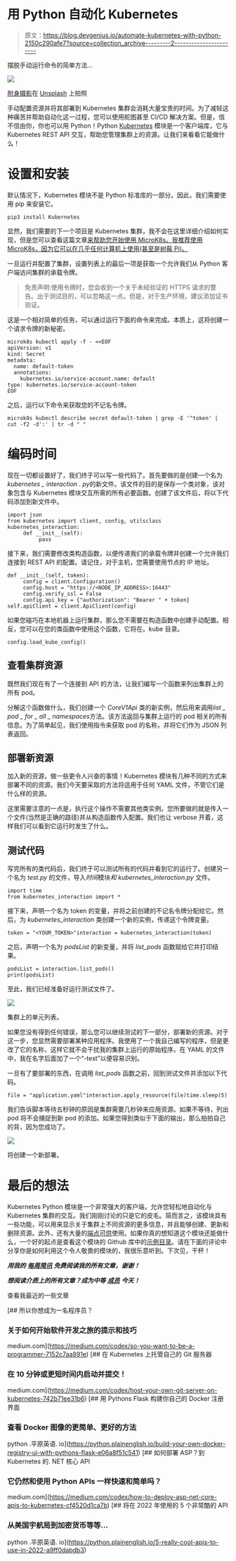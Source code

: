 # 用 Python 自动化 Kubernetes

> 原文：<https://blog.devgenius.io/automate-kubernetes-with-python-2150c290afe7?source=collection_archive---------2----------------------->

摆脱手动运行命令的简单方法…

![](img/df4a6bfed74aa18aff424636aff54fe4.png)

[附身摄影](https://unsplash.com/@possessedphotography?utm_source=medium&utm_medium=referral)在 [Unsplash](https://unsplash.com?utm_source=medium&utm_medium=referral) 上拍照

手动配置资源并将其部署到 Kubernetes 集群会消耗大量宝贵的时间。为了减轻这种痛苦并帮助自动化这一过程，您可以使用舵图甚至 CI/CD 解决方案。但是，信不信由你，你也可以用 Python！Python [Kubernetes](https://github.com/kubernetes-client/python) 模块是一个客户端库，它与 Kubernetes REST API 交互，帮助您管理集群上的资源。让我们来看看它能做什么！

# 设置和安装

默认情况下，Kubernetes 模块不是 Python 标准库的一部分。因此，我们需要使用 pip 来安装它。

```
pip3 install Kubernetes
```

显然，我们需要的下一个项目是 Kubernetes 集群，我不会在这里详细介绍如何实现，但是您可以查看这篇文章[来帮助您开始使用 MicroK8s。我推荐使用 MicroK8s，因为它可以在几乎任何计算机上使用(甚至是树莓 Pi)。](https://medium.com/codex/quitting-kubernetes-kubeadm-and-switching-to-microk8s-b487e2abd482)

一旦运行并配置了集群，设置列表上的最后一项是获取一个允许我们从 Python 客户端访问集群的承载令牌。

> 免责声明:使用令牌时，您会收到一个关于未经验证的 HTTPS 请求的警告。出于测试目的，可以忽略这一点。但是，对于生产环境，建议添加证书验证。

这是一个相对简单的任务，可以通过运行下面的命令来完成。本质上，这将创建一个请求令牌的新秘密。

```
microk8s kubectl apply -f - <<EOF
apiVersion: v1
kind: Secret
metadata:
  name: default-token
  annotations:
    kubernetes.io/service-account.name: default
type: kubernetes.io/service-account-token
EOF
```

之后，运行以下命令来获取您的不记名令牌。

```
microk8s kubectl describe secret default-token | grep -E '^token' | cut -f2 -d':' | tr -d " "
```

# 编码时间

现在一切都设置好了，我们终于可以写一些代码了。首先要做的是创建一个名为*kubernetes _ interaction . py*的新文件。该文件的目的是保存一个类对象，该对象包含与 Kubernetes 模块交互所需的所有必要函数。创建了该文件后，将以下代码添加到新文件中。

```
import json
from kubernetes import client, config, utilsclass kubernetes_interaction:
     def __init__(self):
          pass
```

接下来，我们需要修改类构造函数，以便传递我们的承载令牌并创建一个允许我们连接到 REST API 的配置。请记住，对于主机，您需要使用节点的 IP 地址。

```
def __init__(self, token):
     config = client.Configuration()
     config.host = "https://<NODE_IP_ADDRESS>:16443"
     config.verify_ssl = False
     config.api_key = {"authorization": "Bearer " + token} self.apiClient = client.ApiClient(config)
```

如果您碰巧在本地机器上运行集群，那么您不需要在构造函数中创建手动配置。相反，您可以在您的类函数中使用这个函数，它将在。kube 目录。

```
config.load_kube_config()
```

## 查看集群资源

既然我们现在有了一个连接到 API 的方法，让我们编写一个函数来列出集群上的所有 pod。

分解这个函数做什么，我们创建一个 *CoreV1Api* 类的新实例，然后用来调用*list _ pod _ for _ all _ namespaces*方法。该方法返回与集群上运行的 pod 相关的所有信息。为了简单起见，我们使用指令来获取 pod 的名称，并将它们作为 JSON 列表返回。

## 部署新资源

加入新的资源，做一些更令人兴奋的事情！Kubernetes 模块有几种不同的方式来部署不同的资源。我们今天要采取的方法将适用于任何 YAML 文件，不管它们是什么样的资源。

这里需要注意的一点是，执行这个操作不需要其他类实例。您所要做的就是传入一个文件(当然是正确的路径)并从构造函数传入配置。我们也让 verbose 开着，这样我们可以看到它运行时发生了什么。

## 测试代码

写完所有的类代码后，我们终于可以测试所有的代码并看到它的运行了。创建另一个名为 *test.py* 的文件，导入*时间*模块*和 kubernetes_interaction.py* 文件。

```
import time
from kubernetes_interaction import *
```

接下来，声明一个名为 token 的变量，并将之前创建的不记名令牌分配给它。然后，为 *kubernetes_interaction* 类创建一个新的实例，传递这个令牌变量。

```
token = "<YOUR_TOKEN>"interaction = kubernetes_interaction(token)
```

之后，声明一个名为 *podsList* 的新变量，并将 *list_pods* 函数赋给它并打印结果。

```
podsList = interaction.list_pods()
print(podsList)
```

至此，我们已经准备好运行测试文件了。

![](img/82042dffe0f644c9bb0da550268783c7.png)

集群上的单元列表。

如果您没有得到任何错误，那么您可以继续测试的下一部分，部署新的资源。对于这一步，您显然需要部署某种应用程序。我使用了一个我自己编写的程序，但是更改了它的名称，这样它就不会干扰我的集群上运行的原始程序。在 YAML 的文件中，我在名字后面加了一个“-test”以便容易识别。

一旦有了要部署的东西，在调用 *list_pods* 函数之前，回到测试文件并添加以下代码。

```
file = "application.yaml"interaction.apply_resource(file)time.sleep(5)
```

我们告诉脚本等待五秒钟的原因是集群需要几秒钟来应用资源。如果不等待，列出 pod 将不会捕捉到新 pod 的添加。如果您得到类似于下面的输出，那么拍拍自己的背，因为您成功了。

![](img/b652ef936ebface0116033ab2442396f.png)

将创建一个新部署。

# 最后的想法

Kubernetes Python 模块是一个非常强大的客户端，允许您轻松地自动化与 Kubernetes 集群的交互。我们刚刚讨论的只是它的皮毛。简而言之，该模块具有一些功能，可以用来显示关于集群上不同资源的更多信息，并且能够创建、更新和删除资源。此外，还有大量的[端点可供](https://github.com/kubernetes-client/python/blob/master/kubernetes/README.md)使用。如果你真的想知道这个模块还能做什么，一个好的起点是查看这个模块的 Github 库中的[示例目录](https://github.com/kubernetes-client/python/tree/master/examples)。请在下面的评论中分享你是如何利用这个令人敬畏的模块的，我很乐意听到。下次见，干杯！

***用我的*** [***每周简讯***](https://crafty-leader-2062.ck.page/8f8bcfb181) ***免费阅读我的所有文章，谢谢！***

***想阅读介质上的所有文章？成为中等*** [***成员***](https://miketechgame.medium.com/membership) ***今天！***

查看我最近的一些文章

[](https://medium.com/codex/so-you-want-to-be-a-programmer-7152c7aa891e) [## 所以你想成为一名程序员？

### 关于如何开始软件开发之旅的提示和技巧

medium.com](https://medium.com/codex/so-you-want-to-be-a-programmer-7152c7aa891e) [](https://medium.com/codex/host-your-own-git-server-on-kubernetes-742b71ee31b6) [## 在 Kubernetes 上托管自己的 Git 服务器

### 在 10 分钟或更短时间内启动并提交！

medium.com](https://medium.com/codex/host-your-own-git-server-on-kubernetes-742b71ee31b6) [](https://python.plainenglish.io/build-your-own-docker-registry-ui-with-pythons-flask-e06a8f51c541) [## 用 Pythons Flask 构建你自己的 Docker 注册界面

### 查看 Docker 图像的更简单、更好的方法

python .平原英语. io](https://python.plainenglish.io/build-your-own-docker-registry-ui-with-pythons-flask-e06a8f51c541) [](https://medium.com/codex/how-to-deploy-asp-net-core-apis-to-kubernetes-cf4520d1ca7b) [## 如何部署 ASP？到 Kubernetes 的. NET 核心 API

### 它仍然和使用 Python APIs 一样快速和简单吗？

medium.com](https://medium.com/codex/how-to-deploy-asp-net-core-apis-to-kubernetes-cf4520d1ca7b) [](https://python.plainenglish.io/5-really-cool-apis-to-use-in-2022-a9ff0dabdb3) [## 将在 2022 年使用的 5 个非常酷的 API

### 从美国宇航局到加密货币等等…

python .平原英语. io](https://python.plainenglish.io/5-really-cool-apis-to-use-in-2022-a9ff0dabdb3)